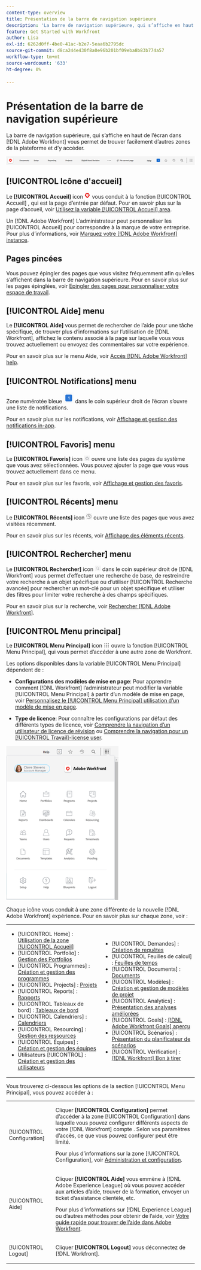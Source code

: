 ```yaml
---
content-type: overview
title: Présentation de la barre de navigation supérieure
description: 'La barre de navigation supérieure, qui s’affiche en haut de l’écran dans la nouvelle [!DNL Adobe Workfront] experience : permet de trouver facilement d’autres zones de la plateforme et d’y accéder.'
feature: Get Started with Workfront
author: Lisa
exl-id: 6262d0ff-4be0-41ac-b2e7-5eaa6b2795dc
source-git-commit: d8ca244e430f8a0e96b201bf09eba8b83b774a57
workflow-type: tm+mt
source-wordcount: '633'
ht-degree: 0%

---
```


# Présentation de la barre de navigation supérieure

La barre de navigation supérieure, qui s’affiche en haut de l’écran dans [!DNL Adobe Workfront] vous permet de trouver facilement d’autres zones de la plateforme et d’y accéder.

![Barre de navigation supérieure](assets/global-navigation-bar.png)

## [!UICONTROL Icône d&#39;accueil]

Le **[!UICONTROL Accueil]** icon ![](assets/home-icon.png) vous conduit à la fonction [!UICONTROL Accueil] , qui est la page d’entrée par défaut. Pour en savoir plus sur la page d’accueil, voir [Utilisez la variable [!UICONTROL Accueil] area](../../workfront-basics/using-home/using-the-home-area/use-the-home-area.md).

Un [!DNL Adobe Workfront] L’administrateur peut personnaliser les [!UICONTROL Accueil] pour correspondre à la marque de votre entreprise. Pour plus d’informations, voir [Marquez votre [!DNL Adobe Workfront] instance](../../administration-and-setup/customize-workfront/brand-workfront/brand-your-workfront-instance.md).

## Pages pincées

Vous pouvez épingler des pages que vous visitez fréquemment afin qu’elles s’affichent dans la barre de navigation supérieure. Pour en savoir plus sur les pages épinglées, voir [Epingler des pages pour personnaliser votre espace de travail](../../workfront-basics/the-new-workfront-experience/pin-pages.md).

## [!UICONTROL Aide] menu

Le **[!UICONTROL Aide]** vous permet de rechercher de l’aide pour une tâche spécifique, de trouver plus d’informations sur l’utilisation de [!DNL Workfront], affichez le contenu associé à la page sur laquelle vous vous trouvez actuellement ou envoyez des commentaires sur votre expérience.

Pour en savoir plus sur le menu Aide, voir [Accès [!DNL Adobe Workfront] help](../../workfront-basics/navigate-workfront/workfront-navigation/access-workfront-help.md).

## [!UICONTROL Notifications] menu

Zone numérotée bleue ![](assets/notifications-icon.png) dans le coin supérieur droit de l’écran s’ouvre une liste de notifications.

Pour en savoir plus sur les notifications, voir [Affichage et gestion des notifications in-app](../../workfront-basics/using-notifications/view-and-manage-in-app-notifications.md).

## [!UICONTROL Favoris] menu

Le **[!UICONTROL Favoris]** icon ![Favoris](assets/favorites-icon-62x55.png) ouvre une liste des pages du système que vous avez sélectionnées. Vous pouvez ajouter la page que vous vous trouvez actuellement dans ce menu.

Pour en savoir plus sur les favoris, voir [Affichage et gestion des favoris](../../workfront-basics/navigate-workfront/recent-and-favorites/view-and-manage-favorites.md).

## [!UICONTROL Récents] menu

Le **[!UICONTROL Récents]** icon ![[!UICONTROL Récents]](assets/recents-icon-40x43.png) ouvre une liste des pages que vous avez visitées récemment.

Pour en savoir plus sur les récents, voir [Affichage des éléments récents](../../workfront-basics/navigate-workfront/recent-and-favorites/view-recent-items.md).

## [!UICONTROL Rechercher] menu

Le **[!UICONTROL Rechercher]** icon ![](assets/search-icon.png) dans le coin supérieur droit de [!DNL Workfront] vous permet d’effectuer une recherche de base, de restreindre votre recherche à un objet spécifique ou d’utiliser [!UICONTROL Recherche avancée] pour rechercher un mot-clé pour un objet spécifique et utiliser des filtres pour limiter votre recherche à des champs spécifiques.

Pour en savoir plus sur la recherche, voir [Rechercher [!DNL Adobe Workfront]](../../workfront-basics/navigate-workfront/search/search-workfront.md).

## [!UICONTROL Menu principal]

Le **[!UICONTROL Menu Principal]** icon ![Menu Principal](assets/main-menu-icon.png) ouvre la fonction [!UICONTROL Menu Principal], qui vous permet d’accéder à une autre zone de Workfront.

Les options disponibles dans la variable [!UICONTROL Menu Principal] dépendent de :

* **Configurations des modèles de mise en page**: Pour apprendre comment [!DNL Workfront] l’administrateur peut modifier la variable [!UICONTROL Menu Principal] à partir d’un modèle de mise en page, voir [Personnalisez le [!UICONTROL Menu Principal] utilisation d’un modèle de mise en page](../../administration-and-setup/customize-workfront/use-layout-templates/customize-main-menu.md).

* **Type de licence**: Pour connaître les configurations par défaut des différents types de licence, voir [Comprendre la navigation d’un utilisateur de licence de révision](../../workfront-basics/navigate-workfront/workfront-navigation/reviewer-global-navigation-bar.md) ou [Comprendre la navigation pour un [!UICONTROL Travail]-license user](../../workfront-basics/navigate-workfront/workfront-navigation/worker-global-navigation-bar.md).

![Options du menu principal](assets/main-menu-options-350x481.png)

Chaque icône vous conduit à une zone différente de la nouvelle [!DNL Adobe Workfront] expérience. Pour en savoir plus sur chaque zone, voir :

<!--
<p data-mc-conditions="QuicksilverOrClassic.Draft mode">(NOTE: Update screenshot and add icons for new products/features.)</p>
-->

<table style="table-layout:auto"> 
 <col> 
 <col> 
 <tbody> 
  <tr> 
   <td> 
    <ul> 
     <li>[!UICONTROL Home] : <a href="../../workfront-basics/using-home/using-the-home-area/use-the-home-area.md" class="MCXref xref">Utilisation de la zone [!UICONTROL Accueil]</a></li> 
     <li>[!UICONTROL Portfolio] : <a href="../../manage-work/portfolios/portfolio-management-overview.md" class="MCXref xref">Gestion des Portfolios</a></li> 
     <li>[!UICONTROL Programmes] : <a href="../../manage-work/portfolios/create-and-manage-programs/create-and-manage-programs.md" class="MCXref xref">Création et gestion des programmes </a></li> 
     <li>[!UICONTROL Projects] : <a href="../../manage-work/projects/projects-overview.md" class="MCXref xref">Projets</a></li> 
     <li>[!UICONTROL Reports] : <a href="../../reports-and-dashboards/reports/reports-overview.md" class="MCXref xref">Rapports</a></li> 
     <li>[!UICONTROL Tableaux de bord] : <a href="../../reports-and-dashboards/dashboards/dashboards-overview.md" class="MCXref xref">Tableaux de bord</a></li> 
     <li>[!UICONTROL Calendriers] : <a href="../../reports-and-dashboards/reports/calendars/calendars.md" class="MCXref xref">Calendriers</a></li> 
     <li>[!UICONTROL Resourcing] : <a href="../../resource-mgmt/resource-mgmt-overview/resource-management-overview.md" class="MCXref xref">Gestion des ressources </a></li> 
     <li>[!UICONTROL Équipes] : <a href="../../people-teams-and-groups/create-and-manage-teams/create-and-mange-teams.md" class="MCXref xref">Création et gestion des équipes</a></li> 
     <li>Utilisateurs [!UICONTROL] : <a href="../../administration-and-setup/add-users/create-and-manage-users/create-and-manage-users.md" class="MCXref xref">Création et gestion des utilisateurs</a></li> 
    </ul> </td> 
   <td> 
    <ul> 
     <li>[!UICONTROL Demandes] : <a href="../../manage-work/requests/create-requests/create-requests.md" class="MCXref xref">Création de requêtes</a></li> 
     <li>[!UICONTROL Feuilles de calcul] : <a href="../../timesheets/timesheets-all.md" class="MCXref xref">Feuilles de temps</a></li> 
     <li>[!UICONTROL Documents] : <a href="../../documents/documents-overview.md" class="MCXref xref">Documents</a></li> 
     <li>[!UICONTROL Modèles] : <a href="../../manage-work/projects/create-and-manage-templates/create-manage-templates.md" class="MCXref xref">Création et gestion de modèles de projet</a></li> 
     <li>[!UICONTROL Analytics] : <a href="../../enhanced-analytics/enhanced-analytics-overview.md" class="MCXref xref">Présentation des analyses améliorées</a></li> 
     <li>[!UICONTROL Goals] : <a href="../../workfront-goals/goal-management/wf-goals-overview.md" class="MCXref xref">[!DNL Adobe Workfront Goals] aperçu</a></li> 
     <li>[!UICONTROL Scénarios] : <a href="../../scenario-planner/scenario-planner-overview.md" class="MCXref xref">Présentation du planificateur de scénarios</a></li> 
     <li>[!UICONTROL Vérification] : <a href="../../workfront-proof/workfront-proof.md" class="MCXref xref">[!DNL Workfront] Bon à tirer</a></li> 
    </ul> </td> 
  </tr> 
 </tbody> 
</table>

Vous trouverez ci-dessous les options de la section [!UICONTROL Menu Principal], vous pouvez accéder à :

<table style="table-layout:auto"> 
 <col> 
 <col> 
 <tbody> 
  <tr> 
   <td> <p class="bold">[!UICONTROL Configuration]</p> </td> 
   <td> <p>Cliquer <b>[!UICONTROL Configuration]</b> permet d’accéder à la zone [!UICONTROL Configuration] dans laquelle vous pouvez configurer différents aspects de votre [!DNL Workfront] compte . Selon vos paramètres d’accès, ce que vous pouvez configurer peut être limité.</p> <p>Pour plus d’informations sur la zone [!UICONTROL Configuration], voir <a href="../../administration-and-setup/administration-and-setup.md" class="MCXref xref">Administration et configuration</a>.</p> </td> 
  </tr> 
  <tr> 
   <td> <p class="bold">[!UICONTROL Aide]</p> </td> 
   <td> <p>Cliquer <b>[!UICONTROL Aide]</b> vous emmène à [!DNL Adobe Experience League] où vous pouvez accéder aux articles d’aide, trouver de la formation, envoyer un ticket d’assistance clientèle, etc.</p> <p>Pour plus d’informations sur [!DNL Experience League] ou d’autres méthodes pour obtenir de l’aide, voir <a href="../../workfront-basics/tips-tricks-and-troubleshooting/guide-for-help-in-workfront.md" class="MCXref xref">Votre guide rapide pour trouver de l’aide dans Adobe Workfront</a>.</p> </td> 
  </tr>

<tr> 
   <td> <p class="bold">[!UICONTROL Logout]</p> </td> 
   <td>Cliquer <b>[!UICONTROL Logout]</b> vous déconnectez de [!DNL Workfront].</td> 
  </tr> 
 </tbody> 
</table>

